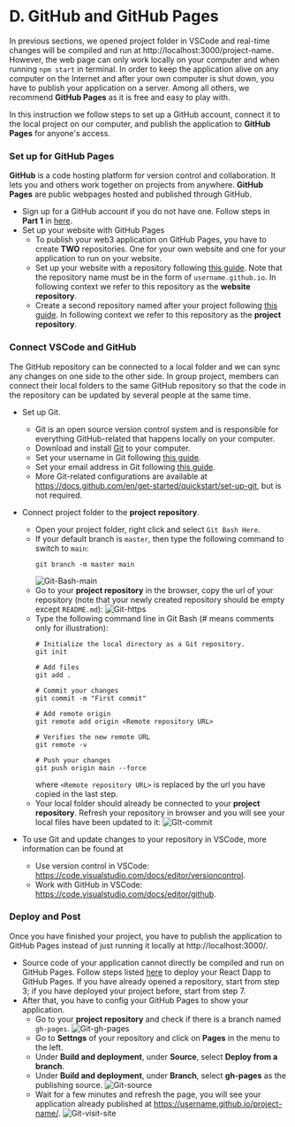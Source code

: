 
# D. GitHub and GitHub Pages

In previous sections, we opened project folder in VSCode and real-time changes will be compiled and run at http://localhost:3000/project-name. However, the web page can only work locally on your computer and when running ```npm start``` in terminal. In order to keep the application alive on any computer on the Internet and after your own computer is shut down, you have to publish your application on a server. Among all others, we recommend **GitHub Pages** as it is free and easy to play with. 

In this instruction we follow steps to set up a GitHub account, connect it to the local project on our computer, and publish the application to **GitHub Pages** for anyone's access. 


### Set up for GitHub Pages
**GitHub** is a code hosting platform for version control and collaboration. It lets you and others work together on projects from anywhere. **GitHub Pages** are public webpages hosted and published through GitHub. 

- Sign up for a GitHub account if you do not have one. Follow steps in **Part 1** in [here](https://docs.github.com/en/get-started/onboarding/getting-started-with-your-github-account). 
- Set up your website with GitHub Pages
  - To publish your web3 application on GitHub Pages, you have to create **TWO** repositories. One for your own website and one for your application to run on your website. 
  - Set up your website with a repository following [this guide](https://docs.github.com/en/pages/quickstart). Note that the repository name must be in the form of ```username.github.io```. In following context we refer to this repository as the **website repository**. 
  - Create a second repository named after your project following [this guide](https://docs.github.com/en/get-started/quickstart/create-a-repo). In following context we refer to this repository as the **project repository**. 


### Connect VSCode and GitHub
The GitHub repository can be connected to a local folder and we can sync any changes on one side to the other side. In group project, members can connect their local folders to the same GitHub repository so that the code in the repository can be updated by several people at the same time. 

- Set up Git. 
  - Git is an open source version control system and is responsible for everything GitHub-related that happens locally on your computer. 
  - Download and install [Git](https://git-scm.com/downloads) to your computer. 
  - Set your username in Git following [this guide](https://docs.github.com/en/get-started/getting-started-with-git/setting-your-username-in-git). 
  - Set your email address in Git following [this guide](https://docs.github.com/en/account-and-profile/setting-up-and-managing-your-personal-account-on-github/managing-email-preferences/setting-your-commit-email-address). 
  - More Git-related configurations are available at https://docs.github.com/en/get-started/quickstart/set-up-git, but is not required. 

- Connect project folder to the **project repository**. 
  - Open your project folder, right click and select ```Git Bash Here```. 
  - If your default branch is ```master```, then type the following command to switch to ```main```:
    ```
    git branch -m master main
    ```
    ![Git-Bash-main](https://i.postimg.cc/g094Zmqc/Git-Bash-main.png)
  - Go to your **project repository** in the browser, copy the url of your repository (note that your newly created repository should be empty except ```README.md```):
    ![Git-https](https://i.postimg.cc/1tsHvBjL/Git-https.png)
  - Type the following command line in Git Bash (# means comments only for illustration):
    ```
    # Initialize the local directory as a Git repository.
    git init

    # Add files
    git add .

    # Commit your changes
    git commit -m "First commit"

    # Add remote origin
    git remote add origin <Remote repository URL>

    # Verifies the new remote URL
    git remote -v

    # Push your changes
    git push origin main --force
    ```
    where ```<Remote repository URL>``` is replaced by the url you have copied in the last step. 
  - Your local folder should already be connected to your **project repository**. Refresh your repository in browser and you will see your local files have been updated to it:
    ![GIt-commit](https://i.postimg.cc/0jH02sys/Git-commit.png)
    
- To use Git and update changes to your repository in VSCode, more information can be found at
  - Use version control in VSCode: https://code.visualstudio.com/docs/editor/versioncontrol. 
  - Work with GitHub in VSCode: https://code.visualstudio.com/docs/editor/github. 

### Deploy and Post 
Once you have finished your project, you have to publish the application to GitHub Pages instead of just running it locally at http://localhost:3000/. 

- Source code of your application cannot directly be compiled and run on GitHub Pages. Follow steps listed [here](https://github.com/gitname/react-gh-pages) to deploy your React Dapp to GitHub Pages. If you have already opened a repository, start from step 3; if you have deployed your project before, start from step 7. 
- After that, you have to config your GitHub Pages to show your application. 
  - Go to your **project repository** and check if there is a branch named ```gh-pages```. 
    ![Git-gh-pages](https://i.postimg.cc/TPr0jFCV/Git-gh-pages.png)
  - Go to **Settngs** of your repository and click on **Pages** in the menu to the left. 
  - Under **Build and deployment**, under **Source**, select **Deploy from a branch**.  
  - Under **Build and deployment**, under **Branch**, select **gh-pages** as the publishing source. 
    ![Git-source](https://i.postimg.cc/854b9W8s/Git-source.png)
  - Wait for a few minutes and refresh the page, you will see your application already published at https://username.github.io/project-name/. 
    ![Git-visit-site](https://i.postimg.cc/C5K4g1Y7/Git-vist-site.png)

